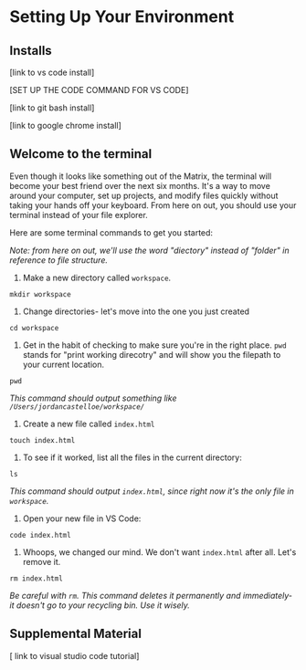 # Setting Up Your Environment

## Installs

[link to vs code install]

[SET UP THE CODE COMMAND FOR VS CODE]

[link to git bash install]

[link to google chrome install]

## Welcome to the terminal

Even though it looks like something out of the Matrix, the terminal will become your best friend over the next six months. It's a way to move around your computer, set up projects, and modify files quickly without taking your hands off your keyboard. From here on out, you should use your terminal instead of your file explorer.

Here are some terminal commands to get you started:

*Note: from here on out, we'll use the word "diectory" instead of "folder" in reference to file structure.*

1. Make a new directory called `workspace`. 
```
mkdir workspace
```

1. Change directories- let's move into the one you just created
```
cd workspace
```

1. Get in the habit of checking to make sure you're in the right place. `pwd` stands for "print working direcotry" and will show you the filepath to your current location.
```
pwd
```
*This command should output something like `/Users/jordancastelloe/workspace/`*

1. Create a new file called `index.html`
```
touch index.html
```

1. To see if it worked, list all the files in the current directory:
```
ls
```
*This command should output `index.html`, since right now it's the only file in `workspace`.*

1. Open your new file in VS Code:
```
code index.html
```

1. Whoops, we changed our mind. We don't want `index.html` after all. Let's remove it.
```
rm index.html
```
*Be careful with `rm`. This command deletes it permanently and immediately- it doesn't go to your recycling bin. Use it wisely.*




## Supplemental Material

[ link to visual studio code tutorial]